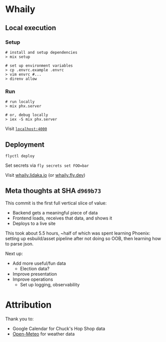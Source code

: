 # Whaily

## Local execution
### Setup
```
# install and setup dependencies
> mix setup

# set up environment variables
> cp .envrc.example .envrc
> vim envrc #...
> direnv allow
```

### Run
```
# run locally
> mix phx.server

# or, debug locally
> iex -S mix phx.server
```

Visit [`localhost:4000`](http://localhost:4000)

## Deployment
```
flyctl deploy
```

Set secrets via `fly secrets set FOO=bar`

Visit [whaily.lidaka.io](https://whaily.lidaka.io) (or [whaily.fly.dev](https://whaily.fly.dev))

## Meta thoughts at SHA `d969b73`
This commit is the first full vertical slice of value:
* Backend gets a meaningful piece of data
* Frontend loads, receives that data, and shows it
* Deploys to a live site

This took about 5.5 hours, ~half of which was spent learning Phoenix: setting up esbuild/asset pipeline after not doing so OOB, then learning how to parse json.

Next up:
* Add more useful/fun data
    * Election data?
* Improve presentation
* Improve operations
    * Set up logging, observability

# Attribution
Thank you to:
* Google Calendar for Chuck's Hop Shop data
* [Open-Meteo](https://open-meteo.com/) for weather data
